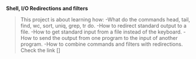 **Shell, I/O Redirections and filters**
>This project is about learning how:
-What do the commands head, tail, find, wc, sort, uniq, grep, tr do.
-How to redirect standard output to a file.
-How to get standard input from a file instead of the keyboard.
-How to send the output from one program to the input of another program.
-How to combine commands and filters with redirections.
Check the link []

